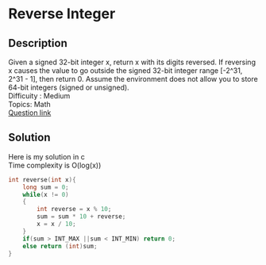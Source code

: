 # Reverse Integer
## Description
Given a signed 32-bit integer x, return x with its digits reversed. If reversing x causes the value to go outside the signed 32-bit integer range \[-2^31, 2^31 - 1], then return 0.
Assume the environment does not allow you to store 64-bit integers (signed or unsigned).
<br>Difficuity : Medium
<br>Topics: Math
<br>[Question link](https://leetcode.com/problems/reverse-integer/description/?envType=problem-list-v2&envId=math)
## Solution
Here is my solution in c
<br>Time complexity is O(log(x))
```C
int reverse(int x){
    long sum = 0;
    while(x != 0)
    {
        int reverse = x % 10;
        sum = sum * 10 + reverse;
        x = x / 10;
    }
    if(sum > INT_MAX ||sum < INT_MIN) return 0;
    else return (int)sum; 
}
```
